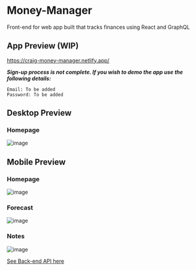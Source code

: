 # Money-Manager

Front-end for web app built that tracks finances using React and GraphQL

## App Preview (WIP)

https://craig-money-manager.netlify.app/


***Sign-up process is not complete. If you wish to demo the app use the following details:***

```
Email: To be added
Password: To be added
```

## Desktop Preview

### Homepage

![image](https://user-images.githubusercontent.com/41014229/230735085-297652cc-3be5-410b-bcb1-71a0a75cf347.png)


## Mobile Preview

### Homepage

![image](https://user-images.githubusercontent.com/41014229/230735145-3bec6012-64ea-4647-9f40-26b066857e6b.png) 

### Forecast

![image](https://user-images.githubusercontent.com/41014229/230735448-713b030d-3330-48d8-940f-fc8a07c7e8e3.png)

### Notes

![image](https://user-images.githubusercontent.com/41014229/230735172-dab1532a-07ae-4857-829f-3c6b6aade036.png)


[See Back-end API here](https://github.com/Craig-97/Money-Manager-API)
